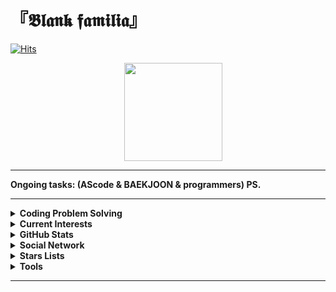 # __『𝕭𝖑𝖆𝖓𝖐 𝖋𝖆𝖒𝖎𝖑𝖎𝖆』__ 

[![Hits](https://hits.seeyoufarm.com/api/count/incr/badge.svg?url=https%3A%2F%2Fgithub.com%2FBlank-Fabula&count_bg=%232F2F2F&title_bg=%232F2F2F&icon=x-pack.svg&icon_color=%23FFFFFF&title=hits&edge_flat=false)](https://github.com/Blank-Fabula)

<p align="center">ㅤ
  <a href="https://github.com/Blank-Fabula">
    <img src="https://avatars.githubusercontent.com/u/138245914?v=4" width="157" align="center"/>
  </a>
</p>

<hr>
<strong>Ongoing tasks: (AScode & BAEKJOON & programmers) PS. </strong>
<hr>

<details><hr>
  <summary><strong>Coding Problem Solving</strong></summary>
  ㅤ<sub><a href="https://github.com/Blank-Fabula/ASCODE"><img height="26" src="https://i.ibb.co/jhT5c6D/AScode-removebg-preview-1.png"/></a> <a href="https://github.com/Blank-Fabula/BAEKJOON"><img height="26" src="https://i.ibb.co/Xx4QQwV/removebg-preview-1.png"/></a><br>ㅤㅤ<a href="https://github.com/Blank-Fabula/PROGRAMMERS"><img height="26" src="https://i.ibb.co/VJ7QCVS/removebg-preview.png"/></a></sub>
<hr></details>
<details><hr>
  <summary><strong>Current Interests</strong></summary>
  ㅤ<sub><a href="https://en.cppreference.com"><img height="26" src="https://cdn.worldvectorlogo.com/logos/c.svg" style="max-width: 100%;"/></a>ㅤ<a href="https://learn.microsoft.com/ko-kr/training/modules/rust-introduction/"><img height="26" src="https://cdn.worldvectorlogo.com/logos/rust.svg" style="max-width: 100%;"/></a>ㅤ<a href="https://www.debian.org/"><img height="26" src="https://cdn.worldvectorlogo.com/logos/debian-2.svg" style="max-width: 100%;"/></a>ㅤ<a href="https://www.gamedeveloper.com/"><img height="26" src="https://upload.wikimedia.org/wikipedia/commons/thumb/8/89/Game_Developer_favicon.svg/41px-Game_Developer_favicon.svg.png?20210826222623" style="max-width: 100%;"/></a></sub>
<hr></details>
<details><hr>
  <summary><strong>GitHub Stats</strong></summary>
  <sub>
    <table align = "center">
      <tr>
        <th>
          <a href="https://github.com/Blank-Fabula"><img src=https://github-readme-stats.vercel.app/api/?username=Blank-Fabula&show_icons=true&title_color=84F3FF&icon_color=84F3FF&text_color=22272F&bg_color=FFFFFF/></a>
        </th>
        <th>  
          <a href="https://github.com/Blank-Fabula"><img src=https://github-readme-stats.vercel.app/api/top-langs/?username=Blank-Fabula&layout=compact&title_color=84F3FF&icon_color=84F3FF&text_color=22272F&bg_color=FFFFFF/></a></sub>
        </th>
      </tr>
    </table>
  <hr>
</details>
<details><hr>
  <summary><strong>Social Network</strong></summary>
  ㅤ<sub><a href="https://discord.gg/KTTv6ZRwTt"><img height="20" src="https://cdn.worldvectorlogo.com/logos/discord-logo-color-wordmark-1.svg"/></a> <a href="https://www.instagram.com/lgt.04/?next=%2F"><img height="20" src="https://cdn.worldvectorlogo.com/logos/instagram-1.svg"/></a></sub>
<hr></details>
<details><hr>
  <summary><strong>Stars Lists</strong></summary>
  ㅤ<a href="https://github.com/stars/Blank-Fabula/lists/event"><sup><strong>-EVENT-</strong></sup></a>ㅤ<a href="https://github.com/stars/Blank-Fabula/lists/inanis-libraril"><sup><strong>-INANIS-LIBRARIL-</strong></sup></a>ㅤ<a href="https://github.com/stars/Blank-Fabula/lists/memo"><sup><strong>-MEMO-</strong></sup></a><br>ㅤ<a href="https://github.com/stars/Blank-Fabula/lists/algorithm"><sup><strong>-ALGORITHM-</strong></sup></a>ㅤ<a href="https://github.com/stars/Blank-Fabula/lists/problem-solving-production"><sup><strong>-PROBLEM SOLVING & PRODUCTION-</strong></sup></a><br>ㅤ<a href="https://github.com/stars/Blank-Fabula/lists/game"><sup><strong>-GAME-</strong></sup></a>
<hr></details>
<details><hr>
  <summary><strong>Tools</strong></summary>
  ㅤ<a href="https://www.geogebra.org/calculator"><img height="26" src="https://upload.wikimedia.org/wikipedia/commons/thumb/5/57/Geogebra.svg/120px-Geogebra.svg.png"/></a>ㅤ<a href="https://www.notion.so/6ac8db4620664707be0cdf1339e58dec?pvs=4"><img height="26" src="https://upload.wikimedia.org/wikipedia/commons/e/e9/Notion-logo.svg" style="max-width: 100%;"/></a>ㅤ<a href="https://visualstudio.microsoft.com/ko/"><img height="26" src="https://upload.wikimedia.org/wikipedia/commons/thumb/2/2c/Visual_Studio_Icon_2022.svg/120px-Visual_Studio_Icon_2022.svg.png?20221004110509"/></a>ㅤ<a href="https://vscode.dev"><img height="26" src="https://seeklogo.com/images/V/visual-studio-code-logo-449D71944F-seeklogo.com.png"/></a>
<hr></details>

<hr>

<!--
**Blank-Fabula/Blank-Fabula** is a ✨ _special_ ✨ repository because its `README.md` (this file) appears on your GitHub profile.

Here are some ideas to get you started:

- 🔭 I’m currently working on ...
- 🌱 I’m currently learning ...
- 👯 I’m looking to collaborate on ...
- 🤔 I’m looking for help with ...
- 💬 Ask me about ...
- 📫 How to reach me: ...
- 😄 Pronouns: ...
- ⚡ Fun fact: ...
-->
